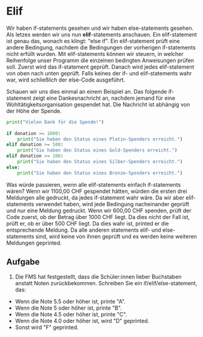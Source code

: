 Elif
==========

Wir haben if-statements gesehen und wir haben else-statements gesehen. Als letzes werden wir uns nun **elif**-statements anschauen.
Ein elif-statement ist genau das, wonach es klingt: "else if". Ein elif-statement prüft eine andere Bedingung, nachdem die Bedingungen der vorherigen if-statements nicht erfüllt wurden.
Mit elif-statements können wir steuern, in welcher Reihenfolge unser Programm die einzelnen bedingten Anweisungen prüfen soll. 
Zuerst wird das if-statement geprüft. Danach wird jedes elif-statement von oben nach unten geprüft. Falls keines der if- und elif-statements wahr war, wird schließlich der else-Code ausgeführt.

Schauen wir uns dies einmal an einem Beispiel an. Das folgende if-statement zeigt eine Dankesnachricht an, nachdem jemand 
für eine Wohltätigkeitsorganisation gespendet hat. Die Nachricht ist abhängig von der Höhe der Spende.

```python
print("Vielen Dank für die Spende!")
 
if donation >= 1000:
    print("Sie haben den Status eines Platin-Spenders erreicht.")
elif donation >= 500:
    print("Sie haben den Status eines Gold-Spenders erreicht.")
elif donation >= 100:
    print("Sie haben den Status eines Silber-Spenders erreicht.")
else:
    print("Sie haben den Status eines Bronze-Spenders erreicht.")
```

Was würde passieren, wenn alle elif-statements einfach if-statements wären? 
Wenn wir 1100,00 CHF gespendet hätten, würden die ersten drei Meldungen alle gedruckt, da jedes if-statement wahr wäre.
Da wir aber elif-statements verwendet haben, wird jede Bedingung nacheinander geprüft und nur eine Meldung gedruckt. 
Wenn wir 600,00 CHF spenden, prüft der Code zuerst, ob der Betrag über 1000 CHF liegt. Da dies nicht der Fall ist, prüft er, ob er über 500 CHF liegt.
Da dies wahr ist, printed er die entsprechende Meldung. Da alle anderen statements elif- und else-statements sind, wird 
keine von ihnen geprüft und es werden keine weiteren Meldungen geprinted.

Aufgabe
---------
1. Die FMS hat festgestellt, dass die Schüler:innen lieber Buchstaben anstatt Noten zurückbekommen.
Schreiben Sie ein if/elif/else-statement, das:
- Wenn die Note 5.5 oder höher ist, printe "A".
- Wenn die Note 5 oder höher ist, printe "B".
- Wenn die Note 4.5 oder höher ist, printe "C".
- Wenn die Note 4.0 oder höher ist, wird "D" geprinted.
- Sonst wird "F" geprinted.

